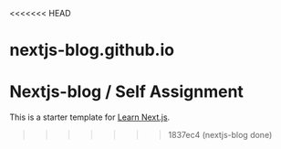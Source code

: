 <<<<<<< HEAD
# nextjs-blog.github.io
Nextjs-blog / Self Assignment
=======
This is a starter template for [Learn Next.js](https://nextjs.org/learn).
>>>>>>> 1837ec4 (nextjs-blog done)
